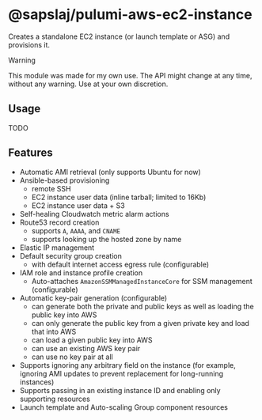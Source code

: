 # @sapslaj/pulumi-aws-ec2-instance

Creates a standalone EC2 instance (or launch template or ASG) and provisions
it.

> [!WARNING]
> This module was made for my own use. The API might change at any time,
> without any warning. Use at your own discretion.

## Usage

TODO

## Features

- Automatic AMI retrieval (only supports Ubuntu for now)
- Ansible-based provisioning
  - remote SSH
  - EC2 instance user data (inline tarball; limited to 16Kb)
  - EC2 instance user data + S3
- Self-healing Cloudwatch metric alarm actions
- Route53 record creation
  - supports `A`, `AAAA`, and `CNAME`
  - supports looking up the hosted zone by name
- Elastic IP management
- Default security group creation
  - with default internet access egress rule (configurable)
- IAM role and instance profile creation
  - Auto-attaches `AmazonSSMManagedInstanceCore` for SSM management
    (configurable)
- Automatic key-pair generation (configurable)
  - can generate both the private and public keys as well as loading the public
    key into AWS
  - can only generate the public key from a given private key and load that
    into AWS
  - can load a given public key into AWS
  - can use an existing AWS key pair
  - can use no key pair at all
- Supports ignoring any arbitrary field on the instance (for example, ignoring
  AMI updates to prevent replacement for long-running instances)
- Supports passing in an existing instance ID and enabling only supporting
  resources
- Launch template and Auto-scaling Group component resources
